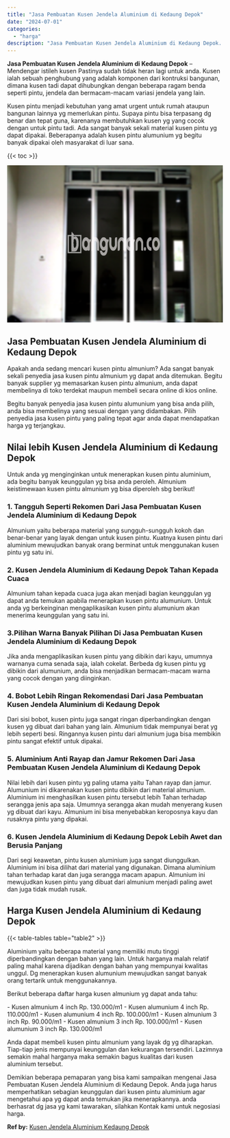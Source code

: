 ```yaml
---
title: "Jasa Pembuatan Kusen Jendela Aluminium di Kedaung Depok"
date: "2024-07-01"
categories: 
  - "harga"
description: "Jasa Pembuatan Kusen Jendela Aluminium di Kedaung Depok. Demikian beberapa pemaparan yang bisa kami sampaikan mengenai Jasa Pembuatan Kusen Jendela Aluminium..."
---
```


**Jasa Pembuatan Kusen Jendela Aluminium di Kedaung Depok** – Mendengar istileh kusen Pastinya sudah tidak heran lagi untuk anda. Kusen ialah sebuah penghubung yang adalah komponen dari kontruksi bangunan, dimana kusen tadi dapat dihubungkan dengan beberapa ragam benda seperti pintu, jendela dan bermacam-macam variasi jendela yang lain.

Kusen pintu menjadi kebutuhan yang amat urgent untuk rumah ataupun bangunan lainnya yg memerlukan pintu. Supaya pintu bisa terpasang dg benar dan tepat guna, karenanya membutuhkan kusen yg yang cocok dengan untuk pintu tadi. Ada sangat banyak sekali material kusen pintu yg dapat dipakai. Beberapanya adalah kusen pintu alumunium yg begitu banyak dipakai oleh masyarakat di luar sana.

{{< toc >}}

![Jasa Pembuatan Kusen Jendela Aluminium di Kedaung Depok](/images/harga-kusen-jendela-alumunium-39.png)

## Jasa Pembuatan Kusen Jendela Aluminium di Kedaung Depok

Apakah anda sedang mencari kusen pintu almunium? Ada sangat banyak sekali penyedia jasa kusen pintu almunium yg dapat anda ditemukan. Begitu banyak supplier yg memasarkan kusen pintu almunium, anda dapat membelinya di toko terdekat maupun membeli secara online di kios online.

Begitu banyak penyedia jasa kusen pintu alumunium yang bisa anda pilih, anda bisa membelinya yang sesuai dengan yang didambakan. Pilih penyedia jasa kusen pintu yang paling tepat agar anda dapat mendapatkan harga yg terjangkau.

## Nilai lebih Kusen Jendela Aluminium di Kedaung Depok

Untuk anda yg menginginkan untuk menerapkan kusen pintu aluminium, ada begitu banyak keunggulan yg bisa anda peroleh. Almunium keistimewaan kusen pintu almunium yg bisa diperoleh sbg berikut!

### 1\. Tangguh Seperti Rekomen Dari Jasa Pembuatan Kusen Jendela Aluminium di Kedaung Depok

Almunium yaitu beberapa material yang sungguh-sungguh kokoh dan benar-benar yang layak dengan untuk kusen pintu. Kuatnya kusen pintu dari aluminium mewujudkan banyak orang berminat untuk menggunakan kusen pintu yg satu ini.

### 2\. Kusen Jendela Aluminium di Kedaung Depok Tahan Kepada Cuaca

Almunium tahan kepada cuaca juga akan menjadi bagian keunggulan yg dapat anda temukan apabila menerapkan kusen pintu alumunium. Untuk anda yg berkeinginan mengaplikasikan kusen pintu alumunium akan menerima keunggulan yang satu ini.

### 3.Pilihan Warna Banyak Pilihan Di Jasa Pembuatan Kusen Jendela Aluminium di Kedaung Depok

Jika anda mengaplikasikan kusen pintu yang dibikin dari kayu, umumnya warnanya cuma senada saja, ialah cokelat. Berbeda dg kusen pintu yg dibikin dari alumunium, anda bisa menjadikan bermacam-macam warna yang cocok dengan yang diinginkan.

### 4\. Bobot Lebih Ringan Rekomendasi Dari Jasa Pembuatan Kusen Jendela Aluminium di Kedaung Depok

Dari sisi bobot, kusen pintu juga sangat ringan diperbandingkan dengan kusen yg dibuat dari bahan yang lain. Almunium tidak mempunyai berat yg lebih seperti besi. Ringannya kusen pintu dari almunium juga bisa membikin pintu sangat efektif untuk dipakai.

### 5\. Aluminium Anti Rayap dan Jamur Rekomen Dari Jasa Pembuatan Kusen Jendela Aluminium di Kedaung Depok

Nilai lebih dari kusen pintu yg paling utama yaitu Tahan rayap dan jamur. Alumunium ini dikarenakan kusen pintu dibikin dari material almunium. Aluminium ini menghasilkan kusen pintu tersebut lebih Tahan terhadap serangga jenis apa saja. Umumnya serangga akan mudah menyerang kusen yg dibuat dari kayu. Almunium ini bisa menyebabkan keroposnya kayu dan rusaknya pintu yang dipakai.

### 6\. Kusen Jendela Aluminium di Kedaung Depok Lebih Awet dan Berusia Panjang

Dari segi keawetan, pintu kusen aluminium juga sangat diunggulkan. Aluminium ini bisa dilihat dari material yang digunakan. Dimana aluminium tahan terhadap karat dan juga serangga macam apapun. Almunium ini mewujudkan kusen pintu yang dibuat dari almunium menjadi paling awet dan juga tidak mudah rusak.

## Harga Kusen Jendela Aluminium di Kedaung Depok

{{< table-tables table="table2" >}}

Aluminium yaitu beberapa material yang memiliki mutu tinggi diperbandingkan dengan bahan yang lain. Untuk harganya malah relatif paling mahal karena dijadikan dengan bahan yang mempunyai kwalitas unggul. Dg menerapkan kusen alumunium mewujudkan sangat banyak orang tertarik untuk menggunakannya.

Berikut beberapa daftar harga kusen almunium yg dapat anda tahu:

\- Kusen almunium 4 inch Rp. 130.000/m1 - Kusen alumunium 4 inch Rp. 110.000/m1 - Kusen alumunium 4 inch Rp. 100.000/m1 - Kusen almunium 3 inch Rp. 90.000/m1 - Kusen almunium 3 inch Rp. 100.000/m1 - Kusen alumunium 3 inch Rp. 130.000/m1

Anda dapat membeli kusen pintu almunium yang layak dg yg diharapkan. Tiap-tiap jenis mempunyai keunggulan dan kekurangan tersendiri. Lazimnya semakin mahal harganya maka semakin bagus kualitas dari kusen aluminium tersebut.

Demikian beberapa pemaparan yang bisa kami sampaikan mengenai Jasa Pembuatan Kusen Jendela Aluminium di Kedaung Depok. Anda juga harus memperhatikan sebagian keunggulan dari kusen pintu aluminium agar mengetahui apa yg dapat anda temukan jika menerapkannya. anda berhasrat dg jasa yg kami tawarakan, silahkan Kontak kami untuk negosiasi harga.

**Ref by:** [Kusen Jendela Aluminium Kedaung Depok](https://id.wikipedia.org/wiki/Kusen)
